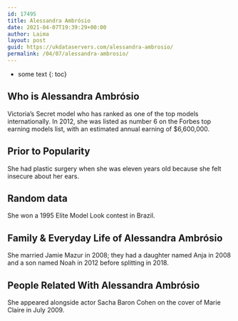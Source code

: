 ```yaml
---
id: 17495
title: Alessandra Ambrósio
date: 2021-04-07T19:39:29+00:00
author: Laima
layout: post
guid: https://ukdataservers.com/alessandra-ambrosio/
permalink: /04/07/alessandra-ambrosio/
---
```


* some text
{: toc}


## Who is Alessandra Ambrósio
                  
                  
                  
Victoria&#8217;s Secret model who has ranked as one of the top models internationally. In 2012, she was listed as number 6 on the Forbes top earning models list, with an estimated annual earning of $6,600,000.
                  
              
            
              
            
                
                
                
## Prior to Popularity
                  
                  
                  
She had plastic surgery when she was eleven years old because she felt insecure about her ears.
                  
              
            
              
            
                
                
                
## Random data
                  
                  
                  
She won a 1995 Elite Model Look contest in Brazil.
                  
              
            
              
            
                
                
                
## Family & Everyday Life of Alessandra Ambrósio
                  
                  
                  
She married Jamie Mazur in 2008; they had a daughter named Anja in 2008 and a son named Noah in 2012 before splitting in 2018.
                  
              
            
              
            
                
                
                
## People Related With Alessandra Ambrósio
                  
                  
                  
She appeared alongside actor Sacha Baron Cohen on the cover of Marie Claire in July 2009.
                  
              
            
              
            
                
              
            
              
              
            
            
              
            
          
          
          